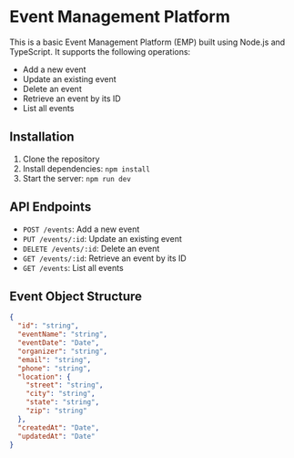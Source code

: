 # Event Management Platform

This is a basic Event Management Platform (EMP) built using Node.js and TypeScript. It supports the following operations:
- Add a new event
- Update an existing event
- Delete an event
- Retrieve an event by its ID
- List all events

## Installation

1. Clone the repository
2. Install dependencies: `npm install`
3. Start the server: `npm run dev`

## API Endpoints

- `POST /events`: Add a new event
- `PUT /events/:id`: Update an existing event
- `DELETE /events/:id`: Delete an event
- `GET /events/:id`: Retrieve an event by its ID
- `GET /events`: List all events

## Event Object Structure

```json
{
  "id": "string",
  "eventName": "string",
  "eventDate": "Date",
  "organizer": "string",
  "email": "string",
  "phone": "string",
  "location": {
    "street": "string",
    "city": "string",
    "state": "string",
    "zip": "string"
  },
  "createdAt": "Date",
  "updatedAt": "Date"
}
